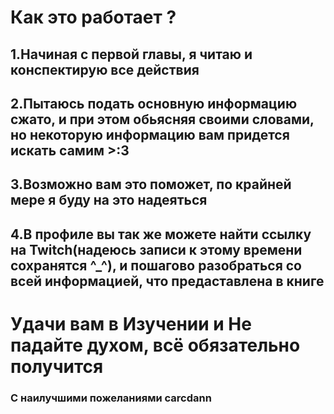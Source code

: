 # Как это работает ?

## 1.Начиная с первой главы, я читаю и конспектирую все действия

## 2.Пытаюсь подать основную информацию сжато, и при этом обьясняя своими словами, но некоторую информацию вам придется искать самим >:3

## 3.Возможно вам это поможет, по крайней мере я буду на это надеяться

## 4.В профиле вы так же можете найти ссылку на Twitch(надеюсь записи к этому времени сохранятся ^_^), и пошагово разобраться со всей информацией, что предаставлена в книге

# Удачи вам в Изучении и Не падайте духом, всё обязательно получится

### С наилучшими пожеланиями carcdann
